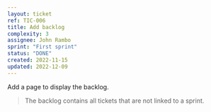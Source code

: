 ```yaml
---
layout: ticket
ref: TIC-006
title: Add backlog
complexity: 3
assignee: John Rambo
sprint: "First sprint"
status: "DONE"
created: 2022-11-15
updated: 2022-12-09
---
```

Add a page to display the backlog.

> The backlog contains all tickets that are not linked to a sprint.

